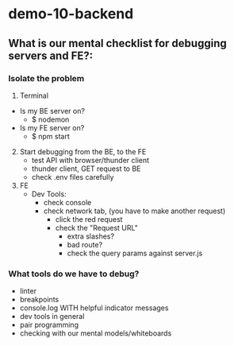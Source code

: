 # demo-10-backend

## What is our mental checklist for debugging servers and FE?:

### Isolate the problem
1. Terminal
- Is my BE server on?
    - $ nodemon
- Is my FE server on?
    - $ npm start
2. Start debugging from the BE, to the FE
    - test API with browser/thunder client
    - thunder client, GET request to BE
    - check .env files carefully
3. FE
    - Dev Tools:
        - check console
        - check network tab, (you have to make another request)
            - click the red request
            - check the "Request URL"
                - extra slashes?
                - bad route?
                - check the query params against server.js

### What tools do we have to debug?
- linter
- breakpoints
- console.log WITH helpful indicator messages
- dev tools in general
- pair programming
- checking with our mental models/whiteboards



